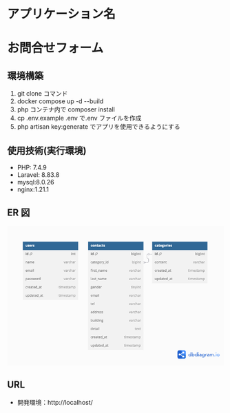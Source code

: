 # アプリケーション名

# お問合せフォーム

## 環境構築

1. git clone コマンド
2. docker compose up -d --build
3. php コンテナ内で composer install
4. cp .env.example .env で.env ファイルを作成
5. php artisan key:generate でアプリを使用できるようにする

## 使用技術(実行環境)

- PHP: 7.4.9
- Laravel: 8.83.8
- mysql:8.0.26
- nginx:1.21.1

## ER 図

![ER図](./db_diagram.png)

## URL

- 開発環境：http://localhost/
